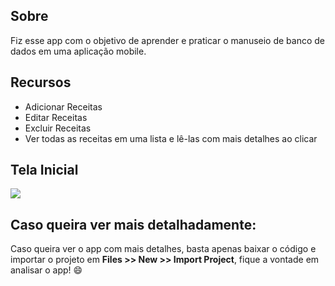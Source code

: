 ## Sobre

Fiz esse app com o objetivo de aprender e praticar o manuseio de banco de dados em uma aplicação mobile. 

## Recursos

- Adicionar Receitas
- Editar Receitas
- Excluir Receitas
- Ver todas as receitas em uma lista e lê-las com mais detalhes ao clicar

## Tela Inicial

<img style="width: 20sp" src="https://cdn.discordapp.com/attachments/493163081644376064/896560076465254400/unknown.png" />

## Caso queira ver mais detalhadamente:

Caso queira ver o app com mais detalhes, basta apenas baixar o código e importar o projeto em <b> Files >> New >> Import Project</b>, fique a vontade em analisar o app! 😄
